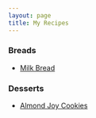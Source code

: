 ```yaml
---
layout: page
title: My Recipes
---
```


### Breads

- [Milk Bread](/recipes/milk-bread)

### Desserts

- [Almond Joy Cookies](/recipes/almond-joy-cookies)
